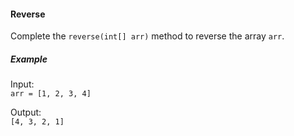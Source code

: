 #### Reverse

Complete the `reverse(int[] arr)` method to reverse the array `arr`.

##### Example

Input:  
`arr = [1, 2, 3, 4]`

Output:  
`[4, 3, 2, 1]`